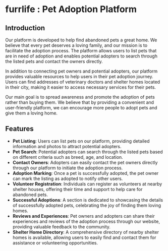 # furrlife : Pet Adoption Platform

## Introduction

Our platform is developed to help find abandoned pets a great home. We believe that every pet deserves a loving family, and our mission is to facilitate the adoption process. The platform allows users to list pets that are in need of adoption and enables potential adopters to search through the listed pets and contact the owners directly.

In addition to connecting pet owners and potential adopters, our platform provides valuable resources to help users in their pet adoption journey. Users can find addresses of veterinary doctors and shelter homes located in their city, making it easier to access necessary services for their pets.

Our main goal is to spread awareness and promote the adoption of pets rather than buying them. We believe that by providing a convenient and user-friendly platform, we can encourage more people to adopt pets and give them a loving home.

## Features

- **Pet Listing**: Users can list pets on our platform, providing detailed information and photos to attract potential adopters.
- **Pet Search**: Potential adopters can search through the listed pets based on different criteria such as breed, age, and location.
- **Contact Owners**: Adopters can easily contact the pet owners directly through our platform to initiate the adoption process.
- **Adoption Marking**: Once a pet is successfully adopted, the pet owner can mark the listing as adopted to notify other users.
- **Volunteer Registration**: Individuals can register as volunteers at nearby shelter houses, offering their time and support to help care for abandoned pets.
- **Successful Adoptions**: A section is dedicated to showcasing the details of successfully adopted pets, celebrating the joy of finding them loving homes.
- **Reviews and Experiences**: Pet owners and adopters can share their experiences and reviews of the adoption process through our website, providing valuable feedback to the community.
- **Shelter Home Directory**: A comprehensive directory of nearby shelter homes is available, allowing users to easily find and contact them for assistance or volunteering opportunities.

